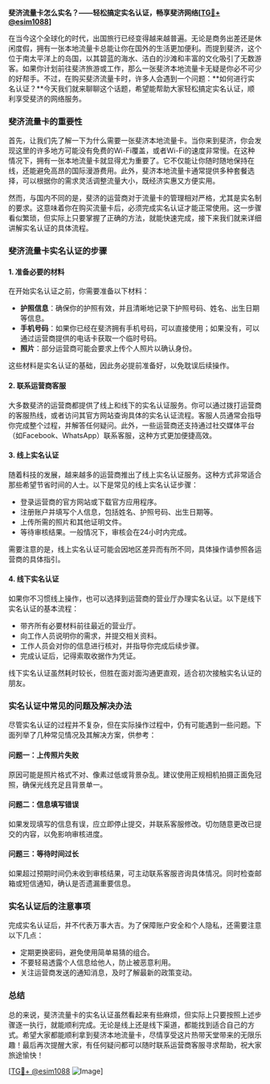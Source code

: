 **斐济流量卡怎么实名？——轻松搞定实名认证，畅享斐济网络[[TG💪+ @esim1088](https://t.me/s/esim1088)]**

在当今这个全球化的时代，出国旅行已经变得越来越普遍。无论是商务出差还是休闲度假，拥有一张本地流量卡总能让你在国外的生活更加便利。而提到斐济，这个位于南太平洋上的岛国，以其碧蓝的海水、洁白的沙滩和丰富的文化吸引了无数游客。如果你计划前往斐济旅游或工作，那么一张斐济本地流量卡无疑是你必不可少的好帮手。不过，在购买斐济流量卡时，许多人会遇到一个问题：**如何进行实名认证？**今天我们就来聊聊这个话题，希望能帮助大家轻松搞定实名认证，顺利享受斐济的网络服务。

### 斐济流量卡的重要性

首先，让我们先了解一下为什么需要一张斐济本地流量卡。当你来到斐济，你会发现这里的许多地方可能没有免费的Wi-Fi覆盖，或者Wi-Fi的速度非常慢。在这种情况下，拥有一张本地流量卡就显得尤为重要了。它不仅能让你随时随地保持在线，还能避免高昂的国际漫游费用。此外，斐济本地流量卡通常提供多种套餐选择，可以根据你的需求灵活调整流量大小，既经济实惠又方便实用。

然而，与国内不同的是，斐济的运营商对于流量卡的管理相对严格，尤其是实名制的要求。这意味着你在购买流量卡后，必须完成实名认证才能正常使用。这一步骤看似繁琐，但实际上只要掌握了正确的方法，就能快速完成，接下来我们就来详细讲解实名认证的具体流程。

### 斐济流量卡实名认证的步骤

#### 1. 准备必要的材料

在开始实名认证之前，你需要准备以下材料：

- **护照信息**：确保你的护照有效，并且清晰地记录下护照号码、姓名、出生日期等信息。
- **手机号码**：如果你已经在斐济拥有手机号码，可以直接使用；如果没有，可以通过运营商提供的电话卡获取一个临时号码。
- **照片**：部分运营商可能会要求上传个人照片以确认身份。

这些材料是实名认证的基础，因此务必提前准备好，以免耽误后续操作。

#### 2. 联系运营商客服

大多数斐济的运营商都提供了线上和线下的实名认证服务。你可以通过拨打运营商的客服热线，或者访问其官方网站查询具体的实名认证流程。客服人员通常会指导你完成整个过程，并解答任何疑问。此外，一些运营商还支持通过社交媒体平台（如Facebook、WhatsApp）联系客服，这种方式更加便捷高效。

#### 3. 线上实名认证

随着科技的发展，越来越多的运营商推出了线上实名认证服务。这种方式非常适合那些希望节省时间的人士。以下是常见的线上实名认证步骤：

- 登录运营商的官方网站或下载官方应用程序。
- 注册账户并填写个人信息，包括姓名、护照号码、出生日期等。
- 上传所需的照片和其他证明文件。
- 等待审核结果。一般情况下，审核会在24小时内完成。

需要注意的是，线上实名认证可能会因地区差异而有所不同，具体操作请参照各运营商的具体指引。

#### 4. 线下实名认证

如果你不习惯线上操作，也可以选择到运营商的营业厅办理实名认证。以下是线下实名认证的基本流程：

- 带齐所有必要材料前往最近的营业厅。
- 向工作人员说明你的需求，并提交相关资料。
- 工作人员会对你的信息进行核对，并指导你完成后续步骤。
- 完成认证后，记得索取收据作为凭证。

线下实名认证虽然耗时较长，但胜在面对面沟通更直观，适合初次接触实名认证的朋友。

### 实名认证中常见的问题及解决办法

尽管实名认证的过程并不复杂，但在实际操作过程中，仍有可能遇到一些问题。下面列举了几种常见情况及其解决方案，供参考：

#### 问题一：上传照片失败

原因可能是照片格式不对、像素过低或背景杂乱。建议使用正规相机拍摄正面免冠照，确保光线充足且背景单一。

#### 问题二：信息填写错误

如果发现填写的信息有误，应立即停止提交，并联系客服修改。切勿随意更改已提交的内容，以免影响审核进度。

#### 问题三：等待时间过长

如果超过预期时间仍未收到审核结果，可主动联系客服咨询具体情况。同时检查邮箱或短信通知，确认是否遗漏重要信息。

### 实名认证后的注意事项

完成实名认证后，并不代表万事大吉。为了保障账户安全和个人隐私，还需要注意以下几点：

- 定期更换密码，避免使用简单易猜的组合。
- 不要轻易透露个人信息给他人，防止被恶意利用。
- 关注运营商发送的通知消息，及时了解最新的政策变动。

### 总结

总的来说，斐济流量卡的实名认证虽然看起来有些麻烦，但实际上只要按照上述步骤逐一执行，就能顺利完成。无论是线上还是线下渠道，都能找到适合自己的方式。希望大家都能顺利拿到斐济本地流量卡，尽情享受这片热带天堂带来的无限乐趣！最后再次提醒大家，有任何疑问都可以随时联系运营商客服寻求帮助，祝大家旅途愉快！

[[TG💪+ @esim1088](https://t.me/s/esim1088) ![Image](https://i.postimg.cc/4NQfJmqS/Snipaste-2025-05-13-00-14-12.png)]